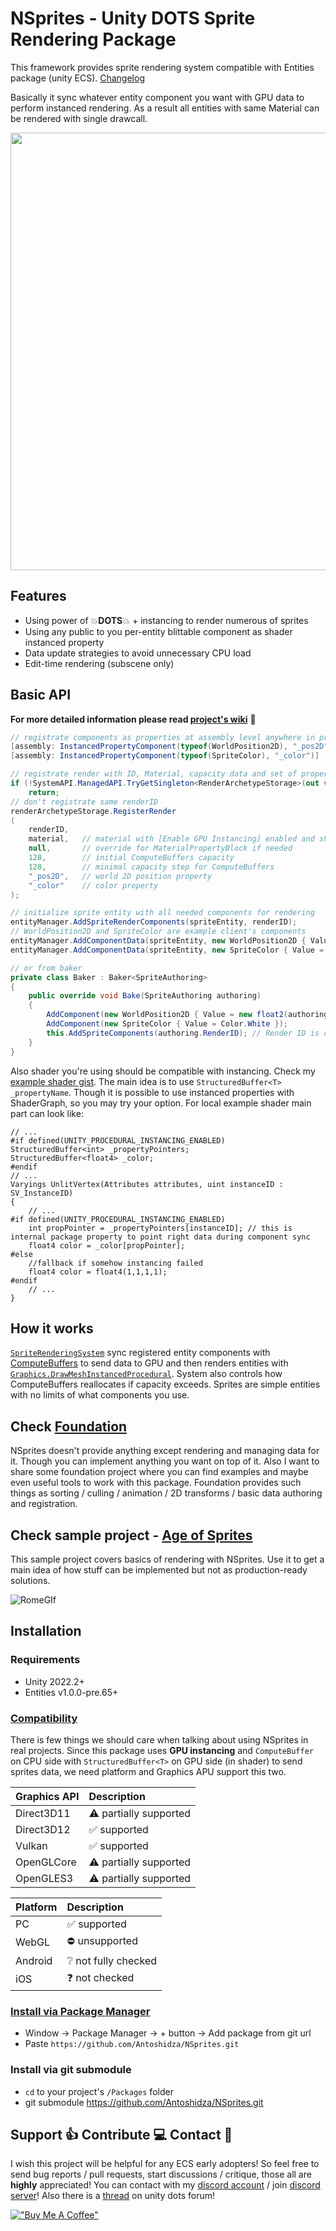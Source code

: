 # NSprites - Unity DOTS Sprite Rendering Package
This framework provides sprite rendering system compatible with Entities package (unity ECS). [Changelog](https://github.com/Antoshidza/NSprites/wiki/Changelog)

Basically it sync whatever entity component you want with GPU data to perform instanced rendering. As a result all entities with same Material can be rendered with single drawcall.

<img src="https://user-images.githubusercontent.com/19982288/203323912-3f0aec5a-543d-4145-bf8f-42e07af2d124.gif" width="700"/>

## Features
* Using power of :boom:**DOTS**:boom: + instancing to render numerous of sprites
* Using any public to you per-entity blittable component as shader instanced property
* Data update strategies to avoid unnecessary CPU load
* Edit-time rendering (subscene only)

## Basic API
**For more detailed information please read [project's wiki](https://github.com/Antoshidza/NSprites/wiki)** :blue_book:
```csharp
// registrate components as properties at assembly level anywhere in project
[assembly: InstancedPropertyComponent(typeof(WorldPosition2D), "_pos2D")]
[assembly: InstancedPropertyComponent(typeof(SpriteColor), "_color")]
```
```csharp
// registrate render with ID, Material, capacity data and set of properties
if (!SystemAPI.ManagedAPI.TryGetSingleton<RenderArchetypeStorage>(out var renderArchetypeStorage))
    return;
// don't registrate same renderID
renderArchetypeStorage.RegisterRender
(
    renderID,
    material,   // material with [Enable GPU Instancing] enabled and shader supporting instancing
    null,       // override for MaterialPropertyBlock if needed
    128,        // initial ComputeBuffers capacity
    128,        // minimal capacity step for ComputeBuffers
    "_pos2D",   // world 2D position property
    "_color"    // color property
);
```
```csharp
// initialize sprite entity with all needed components for rendering
entityManager.AddSpriteRenderComponents(spriteEntity, renderID);
// WorldPosition2D and SpriteColor are example client's components
entityManager.AddComponentData(spriteEntity, new WorldPosition2D { Value = /*your value here*/ });          
entityManager.AddComponentData(spriteEntity, new SpriteColor { Value = Color.White });

// or from baker
private class Baker : Baker<SpriteAuthoring>
{
    public override void Bake(SpriteAuthoring authoring)
    {
        AddComponent(new WorldPosition2D { Value = new float2(authoring.transform.position.x, authoring.transform.position.y) });
        AddComponent(new SpriteColor { Value = Color.White });
        this.AddSpriteComponents(authoring.RenderID); // Render ID is client defined unique per-render archetype int. You can define it manually or for example use Material's instance ID or whatever else.
    }
}
```
Also shader you're using should be compatible with instancing. Check my [example shader gist](https://gist.github.com/Antoshidza/387bf4a3a3efd62c8ca4267e800ad3bc). The main idea is to use `StructuredBuffer<T> _propertyName`. Though it is possible to use instanced properties with ShaderGraph, so you may try your option. For local example shader main part can look like:
```hlsl
// ...
#if defined(UNITY_PROCEDURAL_INSTANCING_ENABLED)
StructuredBuffer<int> _propertyPointers;
StructuredBuffer<float4> _color;
#endif
// ...
Varyings UnlitVertex(Attributes attributes, uint instanceID : SV_InstanceID)
{
    // ...    
#if defined(UNITY_PROCEDURAL_INSTANCING_ENABLED)
    int propPointer = _propertyPointers[instanceID]; // this is internal package property to point right data during component sync
    float4 color = _color[propPointer];
#else
    //fallback if somehow instancing failed
    float4 color = float4(1,1,1,1);
#endif
    // ...
}
```

## How it works
[`SpriteRenderingSystem`](https://github.com/Antoshidza/NSprites/blob/main/Rendering/Systems/SpriteRenderingSystem.cs) sync registered entity components with [ComputeBuffers](https://docs.unity3d.com/ScriptReference/ComputeBuffer.html) to send data to GPU and then renders entities with [`Graphics.DrawMeshInstancedProcedural`](https://docs.unity3d.com/ScriptReference/Graphics.DrawMeshInstancedProcedural.html). System also controls how ComputeBuffers reallocates if capacity exceeds. Sprites are simple entities with no limits of what components you use.

## Check [Foundation](https://github.com/Antoshidza/NSprites-Foundation)
NSprites doesn't provide anything except rendering and managing data for it. Though you can implement anything you want on top of it. Also I want to share some foundation project where you can find examples and maybe even useful tools to work with this package. Foundation provides such things as sorting / culling / animation / 2D transforms / basic data authoring and registration.

## Check sample project - [Age of Sprites](https://github.com/Antoshidza/Age-of-Sprites)
This sample project covers basics of rendering with NSprites. Use it to get a main idea of how stuff can be implemented but not as production-ready solutions.

![RomeGIf](https://user-images.githubusercontent.com/19982288/204523105-7cabb122-954c-4fb0-97bc-becb27d2d2b9.gif)

## Installation
### Requirements
* Unity 2022.2+
* Entities v1.0.0-pre.65+

### [Compatibility](https://github.com/Antoshidza/NSprites/wiki/Compatibility)
There is few things we should care when talking about using NSprites in real projects. Since this package uses **GPU instancing**
and `ComputeBuffer` on CPU side with `StructuredBuffer<T>` on GPU side (in shader) to send sprites data, we need platform and Graphics APU support
this two.

| **Graphics API**                     | **Description**                                             |
|:-------------------------------------|:------------------------------------------------------------|
| Direct3D11                           | :warning: partially supported                               |
| Direct3D12                           | :white_check_mark: supported                                |
| Vulkan                               | :white_check_mark: supported                                |
| OpenGLCore                           | :warning: partially supported                               |
| OpenGLES3                            | :warning: partially supported |

| **Platform** | **Description**                                             |
|:-------------|:------------------------------------------------------------|
| PC           | :white_check_mark: supported                                |
| WebGL        | :no_entry: unsupported                                      |
| Android      | :grey_question: not fully checked                           |
| iOS          | :question: not checked                                      |

### [Install via Package Manager](https://docs.unity3d.com/2021.3/Documentation/Manual/upm-ui-giturl.html)
* Window -> Package Manager -> + button -> Add package from git url
* Paste `https://github.com/Antoshidza/NSprites.git`
### Install via git submodule
* `cd` to your project's `/Packages` folder
* git submodule https://github.com/Antoshidza/NSprites.git

## Support :+1: Contribute :computer: Contact :speech_balloon:
I wish this project will be helpful for any ECS early adopters! So feel free to send bug reports / pull requests, start discussions / critique, those all are **highly** appreciated!
You can contact with my [discord account](https://www.discordapp.com/users/219868910223228929) / join [discord server](https://discord.gg/rvxrHEFx8n)!
Also there is a [thread](https://forum.unity.com/threads/1-0-3-nsprites-sprite-rendering-package.1367463/) on unity dots forum!

[!["Buy Me A Coffee"](https://www.buymeacoffee.com/assets/img/custom_images/orange_img.png)](https://www.buymeacoffee.com/antoshidzamax)

